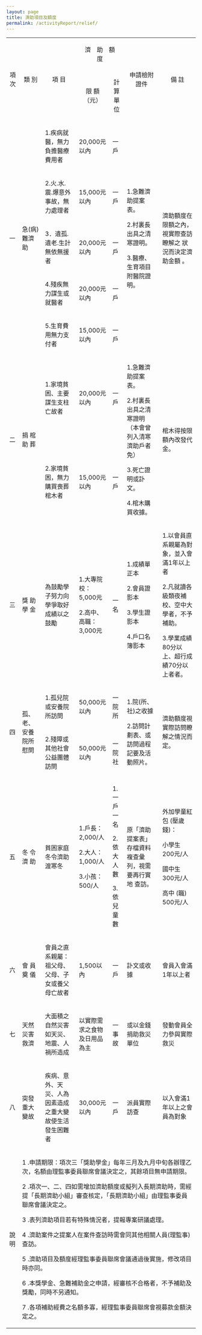 ```yaml
---
layout: page
title: 濟助項目及額度
permalink: /activityReport/relief/
---
```

<table>
  <tbody>
    <tr>
      <td rowspan="2" style="text-align: center">
        <p>項 次</p>
      </td>
      <td rowspan="2" style="text-align: center">
        <p>類 別</p>
      </td>
      <td rowspan="2" style="text-align: center">
        <p>項 目</p>
      </td>
      <td colspan="2" style="text-align: center">
        <p>濟　助　額　度</p>
      </td>
      <td rowspan="2" style="text-align: center">
        <p>申請檢附證件</p>
      </td>
      <td rowspan="2" style="text-align: center">
        <p>備 註</p>
      </td>
    </tr>
    <tr>
      <td style="text-align: center">
        <p>限 額 （元）</p>
      </td>
      <td style="text-align: center">
        <p>計算單位</p>
      </td>
    </tr>
    <tr>
      <td rowspan="5">
        <p>一</p>
      </td>
      <td rowspan="5">
        <p>急(病)難濟助</p>
      </td>
      <td>
        <p>1.疾病就醫，無力負擔醫療費用者</p>
      </td>
      <td>
        <p>20,000元以內</p>
      </td>
      <td>
        <p>一戶</p>
      </td>
      <td rowspan="5">
        <p>1.急難濟助提案表。</p>
        <p>2.村裏長出具之清寒證明。</p>
        <p>3.醫療、生育項目附醫院證明。</p>
      </td>
      <td rowspan="5">
        <p>濟助額度在限額之內，視實際查訪瞭解之 狀況而決定濟助金額 。</p>
      </td>
    </tr>
    <tr>
      <td>
        <p>2.火.水.震.爆意外事故，無力處理者</p>
      </td>
      <td>
        <p>15,000元以內</p>
      </td>
      <td>
        <p>一戶</p>
      </td>
    </tr>
    <tr>
      <td>
        <p>3．遺孤.遺老.生計無依無援者</p>
      </td>
      <td>
        <p>20,000元以內</p>
      </td>
      <td>
        <p>一戶</p>
      </td>
    </tr>
    <tr>
      <td>
        <p>4.殘疾無力謀生或就醫者</p>
      </td>
      <td>
        <p>20,000元以內</p>
      </td>
      <td>
        <p>一戶</p>
      </td>
    </tr>
    <tr>
      <td>
        <p>5.生育費用無力支付者</p>
      </td>
      <td>
        <p>15,000元以內</p>
      </td>
      <td>
        <p>一戶</p>
      </td>
    </tr>
    <tr>
      <td rowspan="2">
        <p>二</p>
      </td>
      <td rowspan="2">
        <p>捐 棺 助 葬</p>
      </td>
      <td>
        <p>1.家境貧困、主要謀生支柱亡故者</p>
      </td>
      <td>
        <p>20,000元以內</p>
      </td>
      <td>
        <p>一戶</p>
      </td>
      <td rowspan="2">
        <p>1.急難濟助提案表。</p>
        <p>2.村裏長出具之清寒證明（本會曾列入清寒濟助戶者免）</p>
        <p>3.死亡證明或訃文。</p>
        <p>4.棺木購買收據。</p>
      </td>
      <td rowspan="2">
        <p>棺木得按限額內改發代金。</p>
      </td>
    </tr>
    <tr>
      <td>
        <p>2.家境貧困，無力購買喪葬棺木者</p>
      </td>
      <td>
        <p>15,000元以內</p>
      </td>
      <td>
        <p>一戶</p>
      </td>
    </tr>
    <tr>
      <td>
        <p>三</p>
      </td>
      <td>
        <p>獎 助 學 金</p>
      </td>
      <td>
        <p>為鼓勵學子努力向學爭取好成績以之鼓勵</p>
      </td>
      <td>
        <p>1.大專院校：5,000元</p>
        <p>2.高中、高職：3,000元</p>
      </td>
      <td>
        <p>一名</p>
      </td>
      <td>
        <p>1.成績單正本</p>
        <p>2.會員證影本</p>
        <p>3.學生證影本</p>
        <p>4.戶口名簿影本</p>
      </td>
      <td>
        <p>1.以會員直系親屬為對象，並入會滿1年以上者</p>
        <p>2.凡就讀各級類夜補校、空中大學者，不予補助。</p>
        <p>3.學業成績80分以上、超行成績70分以上者者。</p>
      </td>
    </tr>
    <tr>
      <td rowspan="2">
        <p>四</p>
      </td>
      <td rowspan="2">
        <p>孤、老、安養院所慰問</p>
      </td>
      <td>
        <p>1.孤兒院或安養院所訪問</p>
      </td>
      <td>
        <p>50,000元以內</p>
      </td>
      <td>
        <p>一院所</p>
      </td>
      <td rowspan="2">
        <p>1.院(所、社)之收據</p>
        <p>2.訪問計劃表、或訪問過程記要及活動照片。</p>
      </td>
      <td rowspan="2">
        <p>濟助額度視實際訪問瞭解之情況而定。</p>
      </td>
    </tr>
    <tr>
      <td>
        <p>2.殘障或其他社會公益團體訪問</p>
      </td>
      <td>
        <p>50,000元以內</p>
      </td>
      <td>
        <p>一院社</p>
      </td>
    </tr>
    <tr>
      <td>
        <p>五</p>
      </td>
      <td>
        <p>冬 令 濟 助</p>
      </td>
      <td>
        <p>貧困家庭冬令濟助渡寒冬</p>
      </td>
      <td>
        <p>1.戶長：2,000/人</p>
        <p>2.大人：1,000/人</p>
        <p>3.小孩：500/人</p>
      </td>
      <td>
        <p>1.一戶一名</p>
        <p>2.依大人數</p>
        <p>3.依兒童數</p>
      </td>
      <td>
        <p>原「濟助提案表」存檔資料複查彙列，視需要再行實地 查訪。</p>
      </td>
      <td>
        <p>外加學童紅包 (壓歲錢)：</p>
        <p>小學生 200元/人</p>
        <p>國中生 300元/人</p>
        <p>高中 (職) 500元/人</p>
      </td>
    </tr>
    <tr>
      <td>
        <p>六</p>
      </td>
      <td>
        <p>會 員 奠 儀</p>
      </td>
      <td>
        <p>會員之直系親屬：祖父母、父母、子女或養父母亡故者</p>
      </td>
      <td>
        <p>1,500以內</p>
      </td>
      <td>
        <p>一戶</p>
      </td>
      <td>
        <p>訃文或收據</p>
      </td>
      <td>
        <p>會員入會滿1年以上者</p>
      </td>
    </tr>
    <tr>
      <td>
        <p>七</p>
      </td>
      <td>
        <p>天然災害救濟</p>
      </td>
      <td>
        <p>大面積之自然災害如天災、地震、人禍所造成</p>
      </td>
      <td>
        <p>以實際需求之食物及日用品為主</p>
      </td>
      <td>
        <p>一事故</p>
      </td>
      <td>
        <p>或以金錢捐助救災單位</p>
      </td>
      <td>
        <p>發動會員全力參與實際救災</p>
      </td>
    </tr>
    <tr>
      <td>
        <p>八</p>
      </td>
      <td>
        <p>突發重大變故</p>
      </td>
      <td >
        <p>疾病、意外、天災、人為因素造成之重大變故使生活發生困難者</p>
      </td>
      <td>
        <p>30,000元以內</p>
      </td>
      <td>
        <p>一戶</p>
      </td>
      <td>
        <p>派員實際訪查</p>
      </td>
      <td>
        <p>以入會滿1年以上之會員為對象</p>
      </td>
    </tr>
    <tr>
      <td>
        <p>說 明</p>
      </td>
      <td colspan="6">
        <p>1 .申請期限：項次三「獎助學金」每年三月及九月中旬各辦理乙次，名額由理監事委員聯席會議決定之，其餘項目無申請期限。</p>
        <p>2 .項次一、二、四如需增加濟助額度或擬列入長期濟助時，需經提「長期濟助小組」審查核定，「長期濟助小組」由理監事委員聯席會議決定之。</p>
        <p>3 .表列濟助項目若有特殊情況者，提報專案研議處理。</p>
        <p>4 .濟助案件之提案人在案件查訪時需會同其他相關人員(理監事)查訪。</p>
        <p>5 .濟助項目及額度經理監事委員聯席會議通過後實施，修改項目時亦同。</p>
        <p>6 .本獎學金、急難補助金之申請，經審核不合格者，不予補助及獎勵，同時不另通知。</p>
        <p>7 .各項補助經費之名額多寡，經理監事委員聯席會視募款金額決定之。</p>
      </td>
    </tr>
  </tbody>
</table>
